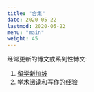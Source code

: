 ```yaml
---
title: "合集"
date: 2020-05-22
lastmod: 2020-05-22
menu: "main"
weight: 45
---
```


经常更新的博文或系列性博文:

1. [留学新加坡](../post/oversea-in-singapore/)
2. [学术阅读和写作的经验](../post/reading-writing/)

